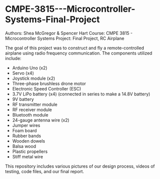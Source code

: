 # CMPE-3815---Microcontroller-Systems-Final-Project

Authors: Shea McGregor & Spencer Hart
Course: CMPE 3815 - Microcontroller Systems
Project: Final Project, RC Airplane

The goal of this project was to construct and fly a remote-controlled airplane using radio frequency communication.
The components utilized include:

- Arduino Uno (x2)
- Servo (x4)
- Joystick module (x2)
- Three-phase brushless drone motor
- Electronic Speed Controller (ESC)
- 3.7V LiPo battery (x4) (connected in series to make a 14.8V battery)
- 9V battery
- RF transmitter module
- RF receiver module
- Bluetooth module
- 24-gauge antenna wire (x2)
- Jumper wires
- Foam board
- Rubber bands
- Wooden dowels
- Balsa wood
- Plastic propellers 
- Stiff metal wire

This repository includes various pictures of our design process, videos of testing, code files, and our final report.
